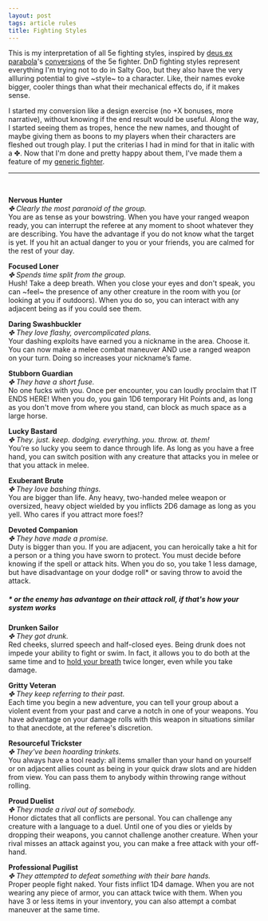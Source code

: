 ```yaml
---
layout: post
tags: article rules
title: Fighting Styles
---
```


This is my interpretation of all 5e fighting styles, inspired by [deus ex parabola](https://as-they-must.blogspot.com)'s [conversions](https://as-they-must.blogspot.com/2022/12/call-me-what-you-will-glog-classes-5e.html) of the 5e fighter. DnD fighting styles represent everything I'm trying not to do in Salty Goo, but they also have the very allluring potential to give ~style~ to a character. Like, their names evoke bigger, cooler things than what their mechanical effects do, if it makes sense.

I started my conversion like a design exercise (no +X bonuses, more narrative), without knowing if the end result would be useful. Along the way, I started seeing them as tropes, hence the new names, and thought of maybe giving them as boons to my players when their characters are fleshed out trough play. I put the criterias I had in mind for that in italic with a ✤. Now that I'm done and pretty happy about them, I've made them a feature of my [generic fighter](/class/fighter).

---
<br>

**Nervous Hunter** <br>
_✤ Clearly the most paranoid of the group._ <br>
You are as tense as your bowstring. When you have your ranged weapon ready, you can interrupt the referee at any moment to shoot whatever they are describing. You have the advantage if you do not know what the target is yet. If you hit an actual danger to you or your friends, you are calmed for the rest of your day.

**Focused Loner** <br>
_✤ Spends time split from the group._ <br>
Hush! Take a deep breath. When you close your eyes and don't speak, you can ~feel~ the presence of any other creature in the room with you (or looking at you if outdoors). When you do so, you can interact with any adjacent being as if you could see them. 

**Daring Swashbuckler** <br>
_✤ They love flashy, overcomplicated plans._ <br>
Your dashing exploits have earned you a nickname in the area. Choose it. You can now make a melee combat maneuver AND use a ranged weapon on your turn. Doing so increases your nickname’s fame.

**Stubborn Guardian** <br>
_✤ They have a short fuse._ <br>
No one fucks with you. Once per encounter, you can loudly proclaim that IT ENDS HERE! When you do, you gain 1D6 temporary Hit Points and, as long as you don't move from where you stand, can block as much space as a large horse. 

**Lucky Bastard** <br>
_✤ They. just. keep. dodging. everything. you. throw. at. them!_ <br>
You’re so lucky you seem to dance through life. As long as you have a free hand, you can switch position with any creature that attacks you in melee or that you attack in melee.

**Exuberant Brute** <br>
_✤ They love bashing things._ <br>
You are bigger than life. Any heavy, two-handed melee weapon or oversized, heavy object wielded by you inflicts 2D6 damage as long as you yell. Who cares if you attract more foes!?

**Devoted Companion** <br>
_✤ They have made a promise._ <br>
Duty is bigger than you. If you are adjacent, you can heroically take a hit for a person or a thing you have sworn to protect. You must decide before knowing if the spell or attack hits. When you do so, you take 1 less damage, but have disadvantage on your dodge roll* or saving throw to avoid the attack.

##### * or the enemy has advantage on their attack roll, if that's how your system works

**Drunken Sailor** <br>
_✤ They got drunk._ <br>
Red cheeks, slurred speech and half-closed eyes. Being drunk does not impede your ability to fight or swim. In fact, it allows you to do both at the same time and to [hold your breath](/2020/11/10/extra-rules/#conditions) twice longer, even while you take damage. 

**Gritty Veteran** <br>
_✤ They keep referring to their past._ <br>
Each time you begin a new adventure, you can tell your group about a violent event from your past and carve a notch in one of your weapons. You have advantage on your damage rolls with this weapon in situations similar to that anecdote, at the referee's discretion.

**Resourceful Trickster** <br>
_✤ They've been hoarding trinkets._ <br>
You always have a tool ready: all items smaller than your hand on yourself or on adjacent allies count as being in your quick draw slots and are hidden from view. You can pass them to anybody within throwing range without rolling.

**Proud Duelist** <br>
_✤ They made a rival out of somebody._ <br>
Honor dictates that all conflicts are personal. You can challenge any creature with a language to a duel. Until one of you dies or yields by dropping their weapons, you cannot challenge another creature. When your rival misses an attack against you, you can make a free attack with your off-hand.

**Professional Pugilist** <br>
_✤ They attempted to defeat something with their bare hands._ <br>
Proper people fight naked. Your fists inflict 1D4 damage. When you are not wearing any piece of armor, you can attack twice with them. When you have 3 or less items in your inventory, you can also attempt a combat maneuver at the same time.

